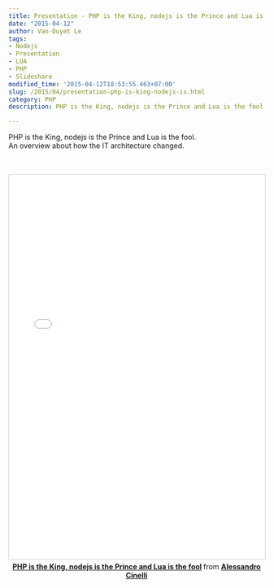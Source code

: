 ```yaml
---
title: Presentation - PHP is the King, nodejs is the Prince and Lua is the fool
date: "2015-04-12"
author: Van-Duyet Le
tags:
- Nodejs
- Presentation
- LUA
- PHP
- Slideshare
modified_time: '2015-04-12T18:53:55.463+07:00'
slug: /2015/04/presentation-php-is-king-nodejs-is.html
category: PHP
description: PHP is the King, nodejs is the Prince and Lua is the fool

---
```


PHP is the King, nodejs is the Prince and Lua is the fool.<br />An overview about how the IT architecture changed.<br /><a name='more'></a><br /><br /> <center><iframe allowfullscreen="" frameborder="0" height="755" marginheight="0" marginwidth="0" scrolling="no" src="//www.slideshare.net/slideshow/embed_code/38794123" style="border-width: 1px; border: 1px solid #CCC; margin-bottom: 5px; max-width: 100%;" width="825"> </iframe> <br /><div style="margin-bottom: 5px;"><strong> <a href="https://www.slideshare.net/cirpo/newp" target="_blank" title="PHP is the King, nodejs is the Prince and Lua is the fool">PHP is the King, nodejs is the Prince and Lua is the fool</a> </strong> from <strong><a href="https://www.slideshare.net/cirpo" target="_blank">Alessandro Cinelli</a></strong> </div></center>